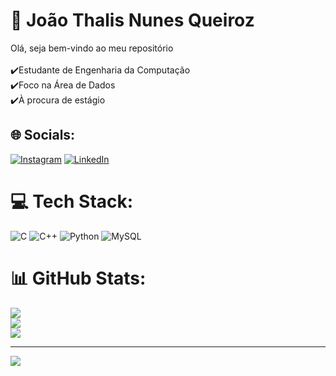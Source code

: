 # 💫 João Thalis Nunes Queiroz
Olá, seja bem-vindo ao meu repositório<br><br>✔️Estudante de Engenharia da Computação<br>✔️Foco na Área de Dados<br>✔️À procura de estágio<br>


## 🌐 Socials:
[![Instagram](https://img.shields.io/badge/Instagram-%23E4405F.svg?logo=Instagram&logoColor=white)](https://www.instagram.com/joa0thal1s/) [![LinkedIn](https://img.shields.io/badge/LinkedIn-%230077B5.svg?logo=linkedin&logoColor=white)](https://www.linkedin.com/in/joãothalisnunesqz/) 

# 💻 Tech Stack:
![C](https://img.shields.io/badge/c-%2300599C.svg?style=for-the-badge&logo=c&logoColor=white) ![C++](https://img.shields.io/badge/c++-%2300599C.svg?style=for-the-badge&logo=c%2B%2B&logoColor=white) ![Python](https://img.shields.io/badge/python-3670A0?style=for-the-badge&logo=python&logoColor=ffdd54) ![MySQL](https://img.shields.io/badge/mysql-%2300f.svg?style=for-the-badge&logo=mysql&logoColor=white)
# 📊 GitHub Stats:
![](https://github-readme-stats.vercel.app/api?username=ThalisQueiroz&theme=dark&hide_border=false&include_all_commits=false&count_private=false)<br/>
![](https://github-readme-streak-stats.herokuapp.com/?user=ThalisQueiroz&theme=dark&hide_border=false)<br/>
![](https://github-readme-stats.vercel.app/api/top-langs/?username=ThalisQueiroz&theme=dark&hide_border=false&include_all_commits=false&count_private=false&layout=compact)

---
[![](https://visitcount.itsvg.in/api?id=ThalisQueiroz&icon=0&color=0)](https://visitcount.itsvg.in)

<!-- Proudly created with GPRM ( https://gprm.itsvg.in ) -->
